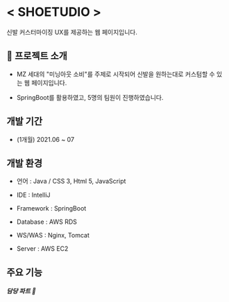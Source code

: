 # < SHOETUDIO >
신발 커스터마이징 UX를 제공하는 웹 페이지입니다. 
## 👟 프로젝트 소개 
- MZ 세대의 "미닝아웃 소비"를 주제로 시작되어 신발을 원하는대로 커스텀할 수 있는 웹 페이지입니다.

- SpringBoot를 활용하였고, 5명의 팀원이 진행하였습니다.

## 개발 기간
- (1개월) 2021.06 ~ 07
## 개발 환경
- 언어 : Java / CSS 3, Html 5, JavaScript

- IDE : IntelliJ

- Framework : SpringBoot

- Database : AWS RDS

- WS/WAS : Nginx, Tomcat

- Server : AWS EC2

## 주요 기능
##### 담당 파트 🔸

